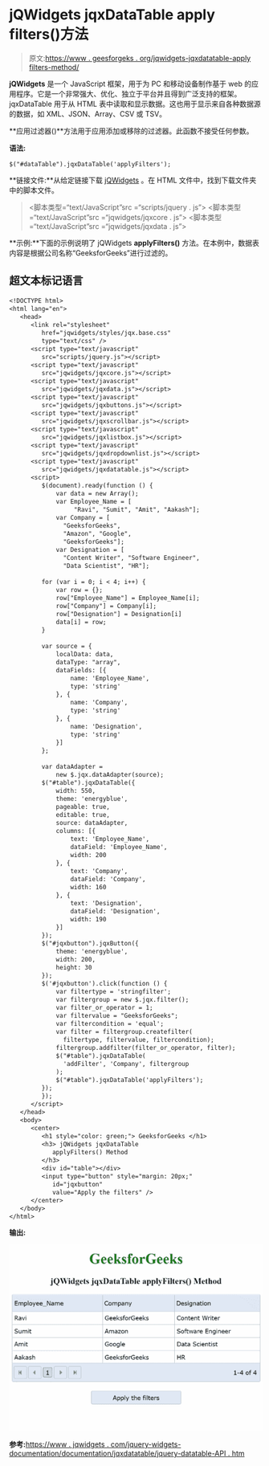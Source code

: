 # jQWidgets jqxDataTable apply filters()方法

> 原文:[https://www . geesforgeks . org/jqwidgets-jqxdatatable-apply filters-method/](https://www.geeksforgeeks.org/jqwidgets-jqxdatatable-applyfilters-method/)

**jQWidgets** 是一个 JavaScript 框架，用于为 PC 和移动设备制作基于 web 的应用程序。它是一个非常强大、优化、独立于平台并且得到广泛支持的框架。jqxDataTable 用于从 HTML 表中读取和显示数据。这也用于显示来自各种数据源的数据，如 XML、JSON、Array、CSV 或 TSV。

**应用过滤器()**方法用于应用添加或移除的过滤器。此函数不接受任何参数。

**语法:**

```
$("#dataTable").jqxDataTable('applyFilters');
```

**链接文件:**从给定链接下载 [jQWidgets](https://www.jqwidgets.com/download/) 。在 HTML 文件中，找到下载文件夹中的脚本文件。

> <link rel="”stylesheet”" href="”jqwidgets/styles/jqx.base.css”" type="”text/css”">
> <脚本类型=“text/JavaScript”src =“scripts/jquery . js”></script>
> <脚本类型=“text/JavaScript”src =“jqwidgets/jqxcore . js”></script>
> <脚本类型=“text/JavaScript”src =“jqwidgets/jqxdata . js”>

**示例:**下面的示例说明了 jQWidgets **applyFilters()** 方法。在本例中，数据表内容是根据公司名称“GeeksforGeeks”进行过滤的。

## 超文本标记语言

```
<!DOCTYPE html>
<html lang="en">
   <head>
      <link rel="stylesheet" 
         href="jqwidgets/styles/jqx.base.css"
         type="text/css" />
      <script type="text/javascript"
         src="scripts/jquery.js"></script>
      <script type="text/javascript"
         src="jqwidgets/jqxcore.js"></script>
      <script type="text/javascript" 
         src="jqwidgets/jqxdata.js"></script>
      <script type="text/javascript"
         src="jqwidgets/jqxbuttons.js"></script>
      <script type="text/javascript" 
         src="jqwidgets/jqxscrollbar.js"></script>
      <script type="text/javascript"
         src="jqwidgets/jqxlistbox.js"></script>
      <script type="text/javascript" 
         src="jqwidgets/jqxdropdownlist.js"></script>
      <script type="text/javascript"
         src="jqwidgets/jqxdatatable.js"></script>
      <script>
         $(document).ready(function () {
             var data = new Array();
             var Employee_Name = [
                  "Ravi", "Sumit", "Amit", "Aakash"];
             var Company = [
               "GeeksforGeeks",
               "Amazon", "Google",
               "GeeksforGeeks"];
             var Designation = [
               "Content Writer", "Software Engineer", 
               "Data Scientist", "HR"];

         for (var i = 0; i < 4; i++) {
             var row = {};
             row["Employee_Name"] = Employee_Name[i];
             row["Company"] = Company[i];
             row["Designation"] = Designation[i]
             data[i] = row;
         }

         var source = {
             localData: data,
             dataType: "array",
             dataFields: [{
                 name: 'Employee_Name',
                 type: 'string'
             }, {
                 name: 'Company',
                 type: 'string'
             }, {
                 name: 'Designation',
                 type: 'string'
             }]
         };

         var dataAdapter = 
             new $.jqx.dataAdapter(source);
         $("#table").jqxDataTable({
             width: 550,
             theme: 'energyblue',
             pageable: true,
             editable: true,
             source: dataAdapter,
             columns: [{
                 text: 'Employee_Name',
                 dataField: 'Employee_Name',
                 width: 200
             }, {
                 text: 'Company',
                 dataField: 'Company',
                 width: 160
             }, {
                 text: 'Designation',
                 dataField: 'Designation',
                 width: 190
             }]
         });
         $("#jqxbutton").jqxButton({
             theme: 'energyblue',
             width: 200,
             height: 30
         });
         $('#jqxbutton').click(function () {
             var filtertype = 'stringfilter';
             var filtergroup = new $.jqx.filter();
             var filter_or_operator = 1;
             var filtervalue = "GeeksforGeeks";
             var filtercondition = 'equal';
             var filter = filtergroup.createfilter(
               filtertype, filtervalue, filtercondition);
             filtergroup.addfilter(filter_or_operator, filter);
             $("#table").jqxDataTable(
               'addFilter', 'Company', filtergroup
             );
             $("#table").jqxDataTable('applyFilters');
         });
         });
      </script>
   </head>
   <body>
      <center>
         <h1 style="color: green;"> GeeksforGeeks </h1>
         <h3> jQWidgets jqxDataTable 
            applyFilters() Method 
         </h3>
         <div id="table"></div>
         <input type="button" style="margin: 20px;"
            id="jqxbutton" 
            value="Apply the filters" />
      </center>
   </body>
</html>
```

**输出:**

![](img/d3a9f9c4651ea6ef18de77278d191c77.png)

**参考:**[https://www . jqwidgets . com/jquery-widgets-documentation/documentation/jqxdatatable/jquery-datatable-API . htm](https://www.jqwidgets.com/jquery-widgets-documentation/documentation/jqxdatatable/jquery-datatable-api.htm)